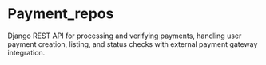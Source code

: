 # Payment_repos
Django REST API for processing and verifying payments, handling user payment creation, listing, and status checks with external payment gateway integration.
